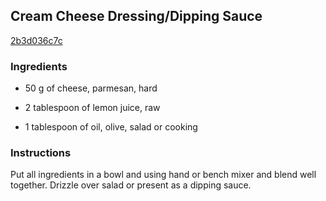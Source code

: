 ## Cream Cheese Dressing/Dipping Sauce

[2b3d036c7c](http://www.food.com/recipe/cream-cheese-dressing-dipping-sauce-193145)

### Ingredients

 - 50 g of cheese, parmesan, hard

 - 2 tablespoon of lemon juice, raw

 - 1 tablespoon of oil, olive, salad or cooking

### Instructions

Put all ingredients in a bowl and using hand or bench mixer and blend well together. Drizzle over salad or present as a dipping sauce.